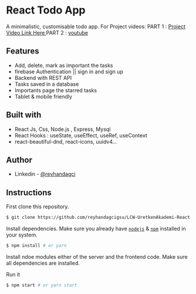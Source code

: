 # React Todo App

A minimalistic, customisable todo app.  For Project videos: 
PART 1 : [Project Video Link Here ](https://www.youtube.com/watch?v=SsQOdqC8OZg&list=PLnljDOquJIhHlnT11XXLtwwH8HehCpeJ5)
PART 2 : [youtube](https://www.youtube.com/watch?v=usjh4ZtM1IY&t=1135s)

 

## Features

- Add, delete, mark as important the tasks
- firebase Authentication || sign in and sign up 
- Backend with REST API 
- Tasks saved in a database
- Importants page the starred tasks
- Tablet & mobile friendly

## Built with

- React Js, Css, Node.js , Express, Mysql 
- React Hooks : useState, useEffect, useRef, useContext
- react-beautiful-dnd, react-icons, uuidv4...


## Author

- Linkedin - [@reyhandagci](https://www.linkedin.com/in/reyhandagci/)


## Instructions

First clone this repository.
```bash
$ git clone https://github.com/reyhandagcigsu/LCW-UretkenAkademi-React.js-Bootcamp.git
```

Install dependencies. Make sure you already have [`nodejs`](https://nodejs.org/en/) & [`npm`](https://www.npmjs.com/) installed in your system.
```bash
$ npm install # or yarn
```
Install ndoe modules either of the server and the frontend code. Make sure all dependencies are installed.

Run it
```bash
$ npm start # or yarn start
```
